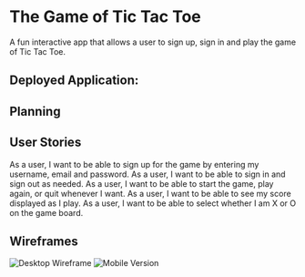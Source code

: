 # The Game of Tic Tac Toe 

A fun interactive app that allows a user to sign up, sign in and play the game of Tic Tac Toe. 

## Deployed Application:

## Planning 

## User Stories

As a user, I want to be able to sign up for the game by entering my username, email and password.
As a user, I want to be able to sign in and sign out as needed.
As a user, I want to be able to start the game, play again, or quit whenever I want.
As a user, I want to be able to see my score displayed as I play.
As a user, I want to be able to select whether I am X or O on the game board.

## Wireframes

![Desktop Wireframe](https://imgur.com/a/cMvEtId)
![Mobile Version](https://imgur.com/a/DxYReJz)
